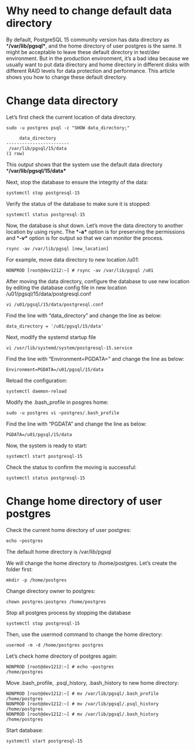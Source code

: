 # **Why need to change default data directory**

By default, PostgreSQL 15 community version has data directory as ***/var/lib/pgsql\***, and the home directory of user postgres is the same. It might be acceptable to leave these default directory in test/dev environment. But in the production environment, it’s a bad idea because we usually want to put data directory and home directory in different disks with different RAID levels for data protection and performance. This article shows you how to change these default directory.

# Change data directory

Let’s first check the current location of data directory.

```
sudo -u postgres psql -c "SHOW data_directory;"

     data_directory
------------------------
 /var/lib/pgsql/15/data
(1 row)
```

This output shows that the system use the default data directory ***/var/lib/pgsql/15/data\***

Next, stop the database to ensure the integrity of the data:

```
systemctl stop postgresql-15
```

Verify the status of the database to make sure it is stopped:

```
systemctl status postgresql-15
```

Now, the database is shut down. Let’s move the data directory to another location by using rsync. The ***-a\*** option is for preserving the permissions and ***-v\*** option is for output so that we can monitor the process.

```
rsync -av /var/lib/pgsql [new_location]
```

For example, move data directory to new location /u01:

```
NONPROD [root@dev1212:~] # rsync -av /var/lib/pgsql /u01
```

After moving the data directory, configure the database to use new location by editing the database config file in new location /u01/pgsql/15/data/postgresql.conf

```
vi /u01/pgsql/15/data/postgresql.conf
```

Find the line with “data_directory” and change the line as below:

```
data_directory = '/u01/pgsql/15/data'
```

Next, modify the systemd startup file

```
vi /usr/lib/systemd/system/postgresql-15.service
```

Find the line with “Environment=PGDATA=” and change the line as below:

```
Environment=PGDATA=/u01/pgsql/15/data
```

Reload the configuration:

```
systemctl daemon-reload
```

Modify the .bash_profile in posgres home:

```
sudo -u postgres vi ~postgres/.bash_profile
```

Find the line with “PGDATA” and change the line as below:

```
PGDATA=/u01/pgsql/15/data
```

Now, the system is ready to start:

```
systemctl start postgresql-15
```

Check the status to confirm the moving is successful:

```
systemctl status postgresql-15
```

# Change home directory of user postgres

Check the current home directory of user postgres:

```
echo ~postgres
```

The default home directory is /var/lib/pgsql

We will change the home directory to /home/postgres. Let’s create the folder first:

```
mkdir -p /home/postgres
```

Change directory owner to postgres:

```
chown postgres:postgres /home/postgres
```

Stop all postgres process by stopping the database

```
systemctl stop postgresql-15
```

Then, use the usermod command to change the home directory:

```
usermod -m -d /home/postgres postgres
```

Let’s check home directory of postgres again:

```
NONPROD [root@dev1212:~] # echo ~postgres
/home/postgres
```

Move .bash_profile, .psql_history, .bash_history to new home directory:

```
NONPROD [root@dev1212:~] # mv /var/lib/pgsql/.bash_profile /home/postgres
NONPROD [root@dev1212:~] # mv /var/lib/pgsql/.psql_history /home/postgres
NONPROD [root@dev1212:~] # mv /var/lib/pgsql/.bash_history /home/postgres
```

Start database:

```
systemctl start postgresql-15
```